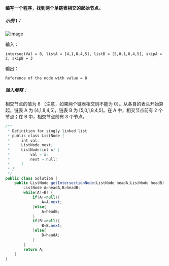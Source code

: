 **编写一个程序，找到两个单链表相交的起始节点。**

##### 示例 1：
![image](https://user-images.githubusercontent.com/62934005/116814683-becfe980-ab8c-11eb-8ca0-8e3d238bd3f6.png)

输入：
```
intersectVal = 8, listA = [4,1,8,4,5], listB = [5,0,1,8,4,5], skipA = 2, skipB = 3
```
输出：
```
Reference of the node with value = 8
```
##### 输入解释：
相交节点的值为 8 （注意，如果两个链表相交则不能为 0）。从各自的表头开始算起，链表 A 为 [4,1,8,4,5]，链表 B 为 [5,0,1,8,4,5]。在 A 中，相交节点前有 2 个节点；在 B 中，相交节点前有 3 个节点。

```Java
/**
 * Definition for singly-linked list.
 * public class ListNode {
 *     int val;
 *     ListNode next;
 *     ListNode(int x) {
 *         val = x;
 *         next = null;
 *     }
 * }
 */
public class Solution {
    public ListNode getIntersectionNode(ListNode headA,ListNode headB) {
        ListNode A=headA,B=headB;
        while(A!=B) {
            if(A!=null){
                A=A.next;
            }else{
                A=headB;
            }
            if(B!=null){
                B=B.next;
            }else{
                B=headA;
            }
        }
        return A;
    }
}
```

